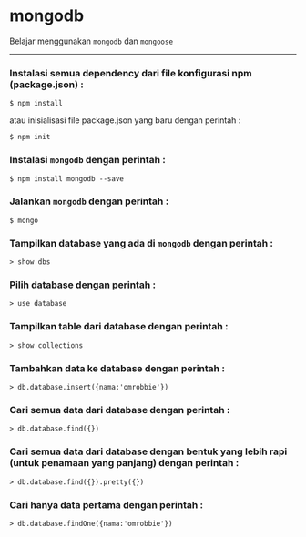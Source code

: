 mongodb
=======
Belajar menggunakan `mongodb` dan `mongoose` 

---

### Instalasi semua dependency dari file konfigurasi npm (package.json) :
```
$ npm install
```
atau inisialisasi file package.json yang baru dengan perintah :
```
$ npm init
```

### Instalasi `mongodb` dengan perintah :
```
$ npm install mongodb --save
```

### Jalankan `mongodb` dengan perintah :
```
$ mongo
```

### Tampilkan database yang ada di `mongodb` dengan perintah :
```
> show dbs
```

### Pilih database dengan perintah :
```
> use database
```

### Tampilkan table dari database dengan perintah :
```
> show collections
```

### Tambahkan data ke database dengan perintah :
```
> db.database.insert({nama:'omrobbie'})
```

### Cari semua data dari database dengan perintah :
```
> db.database.find({})
```

### Cari semua data dari database dengan bentuk yang lebih rapi (untuk penamaan yang panjang) dengan perintah :
```
> db.database.find({}).pretty({})
```

### Cari hanya data pertama dengan perintah :
```
> db.database.findOne({nama:'omrobbie'})
```